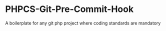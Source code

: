 # PHPCS-Git-Pre-Commit-Hook
A boilerplate for any git php project where coding standards are mandatory  
